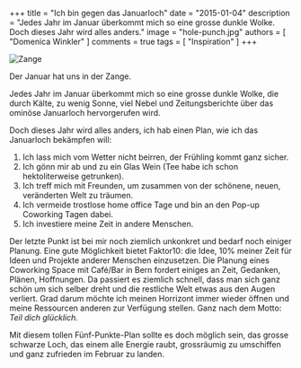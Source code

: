 +++
title = "Ich bin gegen das Januarloch"
date = "2015-01-04"
description = "Jedes Jahr im Januar überkommt mich so eine grosse dunkle Wolke. Doch dieses Jahr wird alles anders."
image = "hole-punch.jpg"
authors = [ "Domenica Winkler" ]
comments = true
tags = [ "Inspiration" ]
+++

![Zange](hole-punch.jpg)

<p class="lead">Der Januar hat uns in der Zange.</p>

Jedes Jahr im Januar überkommt mich so eine grosse dunkle Wolke, die durch Kälte, zu wenig Sonne, viel Nebel und Zeitungsberichte über das ominöse Januarloch hervorgerufen wird.

Doch dieses Jahr wird alles anders, ich hab einen Plan, wie ich das Januarloch bekämpfen will:

1. Ich lass mich vom Wetter nicht beirren, der Frühling kommt ganz sicher.
2. Ich gönn mir ab und zu ein Glas Wein (Tee habe ich schon hektoliterweise getrunken).
3. Ich treff mich mit Freunden, um zusammen von der schönene, neuen, veränderten Welt zu träumen.
4. Ich vermeide trostlose home office Tage und bin an den Pop-up Coworking Tagen dabei.
5. Ich investiere meine Zeit in andere Menschen.

Der letzte Punkt ist bei mir noch ziemlich unkonkret und bedarf noch einiger Planung. Eine gute Möglichkeit bietet Faktor10: die Idee, 10% meiner Zeit für Ideen und Projekte anderer Menschen einzusetzen. Die Planung eines Coworking Space mit Café/Bar in Bern fordert einiges an Zeit, Gedanken, Plänen, Hoffnungen. Da passiert es ziemlich schnell, dass man sich ganz schön um sich selber dreht und die restliche Welt etwas aus den Augen verliert. Grad darum möchte ich meinen Horrizont immer wieder öffnen und meine Ressourcen anderen zur Verfügung stellen. Ganz nach dem Motto: *Teil dich glücklich.*

Mit diesem tollen Fünf-Punkte-Plan sollte es doch möglich sein, das grosse schwarze Loch, das einem alle Energie raubt, grossräumig zu umschiffen und ganz zufrieden im Februar zu landen.


